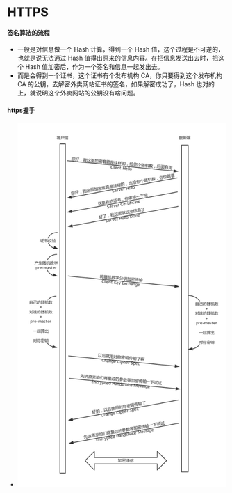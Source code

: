 # HTTPS
#### 签名算法的流程
* 一般是对信息做一个 Hash 计算，得到一个 Hash 值，这个过程是不可逆的，也就是说无法通过 Hash 值得出原来的信息内容。在把信息发送出去时，把这个 Hash 值加密后，作为一个签名和信息一起发出去。
* 而是会得到一个证书，这个证书有个发布机构 CA，你只要得到这个发布机构 CA 的公钥，去解密外卖网站证书的签名，如果解密成功了，Hash 也对的上，就说明这个外卖网站的公钥没有啥问题。
#### https握手
* ![7042f5c3d9e3437d5b0b30b30f43c802](media/15428676130140/7042f5c3d9e3437d5b0b30b30f43c802.jpg)
